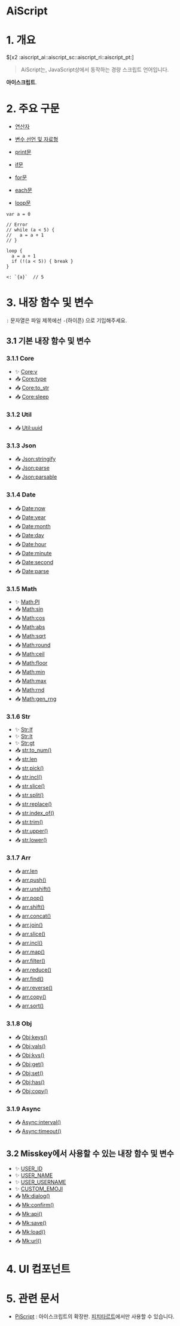 # AiScript

# 1. 개요

$[x2 :aiscript_ai::aiscript_sc::aiscript_ri::aiscript_pt:]

> AiScript는, JavaScript상에서 동작하는 경량 스크립트 언어입니다.

**아이스크립트**.

# 2. 주요 구문

* [연산자](연산자(AiScript).md)
* [변수 선언 및 자료형](변수_선언_및_자료형(AiScript).md)

* [print문](print(AiScript).md)
* [if문](if(AiScript).md)
* [for문](for(AiScript).md)
* [each문](each(AiScript).md)
* [loop문](loop(AiScript).md)

```
var a = 0

// Error
// while (a < 5) {
//   a = a + 1
// }

loop {
  a = a + 1
  if (!(a < 5)) { break }
}

<: `{a}`  // 5
```

# 3. 내장 함수 및 변수

`:` 문자열은 파일 제목에선 `-`(하이픈) 으로 기입해주세요.

## 3.1 기본 내장 함수 및 변수

### 3.1.1 Core

* ✨ [Core:v](Core-v(AiScript).md)
* 📥 [Core:type](Core-type(AiScript).md)
* 📥 [Core:to_str](Core-to_str(AiScript).md)
* 📥 [Core:sleep](Core-sleep(AiScript).md)

### 3.1.2 Util

* 📥 [Util:uuid](Util-uuid(AiScript).md)

### 3.1.3 Json

* 📥 [Json:stringify](Json-stringify(AiScript).md)
* 📥 [Json:parse](Json-parse(AiScript).md)
* 📥 [Json:parsable](Json-parsable(AiScript).md)

### 3.1.4 Date

* 📥 [Date:now](Date-now(AiScript).md)
* 📥 [Date:year](Date-year(AiScript).md)
* 📥 [Date:month](Date-month(AiScript).md)
* 📥 [Date:day](Date-day(AiScript).md)
* 📥 [Date:hour](Date-hour(AiScript).md)
* 📥 [Date:minute](Date-minute(AiScript).md)
* 📥 [Date:second](Date-second(AiScript).md)
* 📥 [Date:parse](Date-parse(AiScript).md)

### 3.1.5 Math

* ✨ [Math:PI](Math-PI(AiScript).md)
* 📥 [Math:sin](Math-sin(AiScript).md)
* 📥 [Math:cos](Math-cos(AiScript).md)
* 📥 [Math:abs](Math-abs(AiScript).md)
* 📥 [Math:sqrt](Math-sqrt(AiScript).md)
* 📥 [Math:round](Math-round(AiScript).md)
* 📥 [Math:ceil](Math-ceil(AiScript).md)
* 📥 [Math:floor](Math-floor(AiScript).md)
* 📥 [Math:min](Math-min(AiScript).md)
* 📥 [Math:max](Math-max(AiScript).md)
* 📥 [Math:rnd](Math-rnd(AiScript).md)
* 📥 [Math:gen_rng](Math-gen_rng(AiScript).md)

### 3.1.6 Str

* ✨ [Str:lf](Str-lf(AiScript).md)
* ✨ [Str:lt](Str-lt(AiScript).md)
* ✨ [Str:gt](Str-gt(AiScript).md)
* 📥 [str.to_num()](str.to_num()(AiScript).md)
* 📥 [str.len](str.len(AiScript).md)
* 📥 [str.pick()](str.pick()(AiScript).md)
* 📥 [str.incl()](str.incl()(AiScript).md)
* 📥 [str.slice()](str.slice()(AiScript).md)
* 📥 [str.split()](str.split()(AiScript).md)
* 📥 [str.replace()](str.replace()(AiScript).md)
* 📥 [str.index_of()](str.index_of()(AiScript).md)
* 📥 [str.trim()](str.trim()(AiScript).md)
* 📥 [str.upper()](str.upper()(AiScript).md)
* 📥 [str.lower()](str.lower()(AiScript).md)

### 3.1.7 Arr

* 📥 [arr.len](arr.len(AiScript).md)
* 📥 [arr.push()](arr.push()(AiScript).md)
* 📥 [arr.unshift()](arr.unshift()(AiScript).md)
* 📥 [arr.pop()](arr.pop()(AiScript).md)
* 📥 [arr.shift()](arr.shift()(AiScript).md)
* 📥 [arr.concat()](arr.concat()(AiScript).md)
* 📥 [arr.join()](arr.join()(AiScript).md)
* 📥 [arr.slice()](arr.slice()(AiScript).md)
* 📥 [arr.incl()](arr.incl()(AiScript).md)
* 📥 [arr.map()](arr.map()(AiScript).md)
* 📥 [arr.filter()](arr.filter()(AiScript).md)
* 📥 [arr.reduce()](arr.reduce()(AiScript).md)
* 📥 [arr.find()](arr.find()(AiScript).md)
* 📥 [arr.reverse()](arr.reverse()(AiScript).md)
* 📥 [arr.copy()](arr.copy()(AiScript).md)
* 📥 [arr.sort()](arr.sort()(AiScript).md)

### 3.1.8 Obj

* 📥 [Obj:keys()](Obj-keys()(AiScript).md)
* 📥 [Obj:vals()](Obj-vals()(AiScript).md)
* 📥 [Obj:kvs()](Obj-kvs()(AiScript).md)
* 📥 [Obj:get()](Obj-get()(AiScript).md)
* 📥 [Obj:set()](Obj-set()(AiScript).md)
* 📥 [Obj:has()](Obj-has()(AiScript).md)
* 📥 [Obj:copy()](Obj-copy()(AiScript).md)

### 3.1.9 Async

* 📥 [Async:interval()](Async-interval()(AiScript).md)
* 📥 [Async:timeout()](Async-timeout()(AiScript).md)

## 3.2 Misskey에서 사용할 수 있는 내장 함수 및 변수

* ✨ [USER_ID](AS_USER_ID(AiScript).md)
* ✨ [USER_NAME](AS_USER_NAME(AiScript).md)
* ✨ [USER_USERNAME](USER_USERNAME(AiScript).md)
* ✨ [CUSTOM_EMOJI](CUSTOM_EMOJI(AiScript).md)
* 📥 [Mk:dialog()](Mk-dialog()(AiScript).md)
* 📥 [Mk:confirm()](Mk-confirm()(AiScript).md)
* 📥 [Mk:api()](Mk-api()(AiScript).md)
* 📥 [Mk:save()](Mk-save()(AiScript).md)
* 📥 [Mk:load()](Mk-load()(AiScript).md)
* 📥 [Mk:url()](Mk-url()(AiScript).md)

# 4. UI 컴포넌트

# 5. 관련 문서

* [PiScript](PiScript.md) : 아이스크립트의 확장판. [피치타르트](피치타르트.md)에서만 사용할 수 있습니다.
